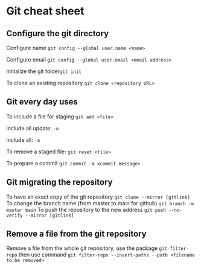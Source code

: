# Git cheat sheet
## Configure the git directory

Configure name `git config --global user.name <name>`

Configure email `git config --global user.email <email address>`

Initialize the git folder`git init`

To clone an existing repository `git clone <repository URL>`

## Git every day uses
To include a file for staging `git add <file>`

include all update: `-u`

include all: `-a`     

To remove a staged file: `git reset <file>`

To prepare a commit `git commit -m <commit message>`

## Git migrating the repository
To have an exact copy of the git repository `git clone --mirror [gitlink]`
To change the branch name (from master to main for github) `git branch -m master main`
To push the repository to the new address `git push --no-verify --mirror [gitlink]`

## Remove a file from the git repository
Remove a file from the whole git repository, use the package `git-filter-repo`
then use command `git filter-repo --invert-paths --path <filename to be removed>`
